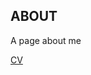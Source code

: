 ## ABOUT
A page about me

[CV](./nfc_cv.pdf)



<!---
What I like to do as an applied physicist
What I am currently doing
What I want to do
Who I am
Who I work with
Where I came from
What my research today is
--->
